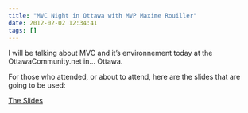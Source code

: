 ```yaml
---
title: "MVC Night in Ottawa with MVP Maxime Rouiller"
date: 2012-02-02 12:34:41
tags: []
---
```


I will be talking about MVC and it’s environnement today at the OttawaCommunity.net in… Ottawa.

For those who attended, or about to attend, here are the slides that are going to be used:

[The Slides](https://docs.google.com/presentation/d/1Ptwsm7bt-EnUNaxifNuKyBsKuJF--C9xAGs2m-7x3R0/edit)